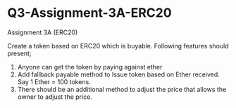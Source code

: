 # Q3-Assignment-3A-ERC20

Assignment 3A (ERC20)

Create a token based on ERC20 which is buyable. Following features should present;

1. Anyone can get the token by paying against ether
2. Add fallback payable method to Issue token based on Ether received. Say 1 Ether = 100 tokens.
3. There should be an additional method to adjust the price that allows the owner to adjust the price.
